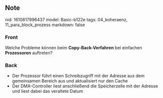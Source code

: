 ## Note
nid: 1610817996437
model: Basic-b122e
tags: 04_koheraenz, 11_para_block_prozess
markdown: false

### Front
Welche Probleme können beim <b>Copy-Back-Verfahren</b> bei
einfachen <b>Prozessoren</b> auftreten?

### Back
<ul>
  <li>
    <div>
      Der Prozessor führt einen Schreibzugriff mit der Adresse aus
      dem gemeinsamen Bereich aus und aktualisiert nur den Cache
    </div>
  <li>
    <div>
      Der DMA-Controller liest anschließend die Speicherzelle mit
      der Adresse und liest dabei das veraltete Datum
    </div>
</ul>
